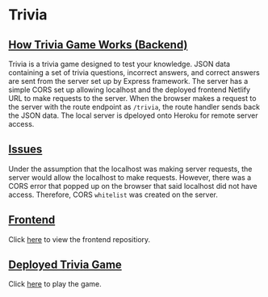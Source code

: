 # Trivia #

## <ins> How Trivia Game Works (Backend) </ins> ##
Trivia is a trivia game designed to test your knowledge. JSON data containing a set of trivia questions, incorrect answers, and correct answers are sent from the server set up by Express framework. The server has a simple CORS set up allowing localhost and the deployed frontend Netlify URL to make requests to the server. When the browser makes a request to the server with the route endpoint as ```/trivia```, the route handler sends back the JSON data. The local server is dpeloyed onto Heroku for remote server access. 

## <ins> Issues </ins> ##
Under the assumption that the localhost was making server requests, the server would allow the localhost to make requests. However, there was a CORS error that popped up on the browser that said localhost did not have access. Therefore, CORS ```whitelist``` was created on the server. 

## <ins> Frontend </ins> ##
Click [here](https://github.com/krislee/tandem-apprentice-coding-challenge-frontend) to view the frontend repositiory. 

## <ins> Deployed Trivia Game </ins> ##
Click [here](https://tandem-apprenticeship-coding-challenge.netlify.app) to play the game.
